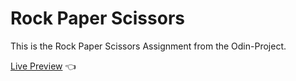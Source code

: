 # Rock Paper Scissors

This is the Rock Paper Scissors Assignment from the Odin-Project.

[Live Preview](https://jntlmb.github.io/rps-odin-project/) 👈